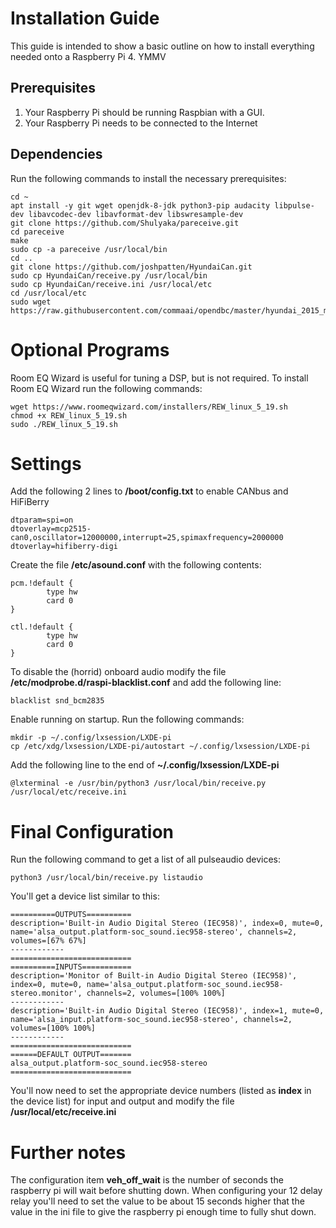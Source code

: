 # Installation Guide
This guide is intended to show a basic outline on how to install everything needed onto a Raspberry Pi 4. YMMV

## Prerequisites
1. Your Raspberry Pi should be running Raspbian with a GUI.
2. Your Raspberry Pi needs to be connected to the Internet

## Dependencies
Run the following commands to install the necessary prerequisites:

    cd ~
    apt install -y git wget openjdk-8-jdk python3-pip audacity libpulse-dev libavcodec-dev libavformat-dev libswresample-dev
    git clone https://github.com/Shulyaka/pareceive.git
    cd pareceive
    make
    sudo cp -a pareceive /usr/local/bin
    cd ..
    git clone https://github.com/joshpatten/HyundaiCan.git
    sudo cp HyundaiCan/receive.py /usr/local/bin
    sudo cp HyundaiCan/receive.ini /usr/local/etc
    cd /usr/local/etc
    sudo wget https://raw.githubusercontent.com/commaai/opendbc/master/hyundai_2015_mcan.dbc

# Optional Programs
Room EQ Wizard is useful for tuning a DSP, but is not required. To install Room EQ Wizard run the following commands:

    wget https://www.roomeqwizard.com/installers/REW_linux_5_19.sh
    chmod +x REW_linux_5_19.sh
    sudo ./REW_linux_5_19.sh

# Settings
Add the following 2 lines to **/boot/config.txt** to enable CANbus and HiFiBerry

    dtparam=spi=on
    dtoverlay=mcp2515-can0,oscillator=12000000,interrupt=25,spimaxfrequency=2000000
    dtoverlay=hifiberry-digi

Create the file **/etc/asound.conf** with the following contents:

    pcm.!default {
            type hw
            card 0
    }
    
    ctl.!default {
            type hw
            card 0
    }

To disable the (horrid) onboard audio modify the file **/etc/modprobe.d/raspi-blacklist.conf** and add the following line:

    blacklist snd_bcm2835

Enable running on startup. Run the following commands:

    mkdir -p ~/.config/lxsession/LXDE-pi
    cp /etc/xdg/lxsession/LXDE-pi/autostart ~/.config/lxsession/LXDE-pi

Add the following line to the end of **~/.config/lxsession/LXDE-pi**

    @lxterminal -e /usr/bin/python3 /usr/local/bin/receive.py /usr/local/etc/receive.ini
    
# Final Configuration
Run the following command to get a list of all pulseaudio devices:

    python3 /usr/local/bin/receive.py listaudio

You'll get a device list similar to this:

    ==========OUTPUTS==========
    description='Built-in Audio Digital Stereo (IEC958)', index=0, mute=0, name='alsa_output.platform-soc_sound.iec958-stereo', channels=2, volumes=[67% 67%]
    ------------
    ===========================
    ==========INPUTS===========
    description='Monitor of Built-in Audio Digital Stereo (IEC958)', index=0, mute=0, name='alsa_output.platform-soc_sound.iec958-stereo.monitor', channels=2, volumes=[100% 100%]
    ------------
    description='Built-in Audio Digital Stereo (IEC958)', index=1, mute=0, name='alsa_input.platform-soc_sound.iec958-stereo', channels=2, volumes=[100% 100%]
    ------------
    ===========================
    ======DEFAULT OUTPUT=======
    alsa_output.platform-soc_sound.iec958-stereo
    ===========================

You'll now need to set the appropriate device numbers (listed as **index** in the device list) for input and output and modify the file **/usr/local/etc/receive.ini**

# Further notes
The configuration item **veh_off_wait** is the number of seconds the raspberry pi will wait before shutting down. When configuring your 12 delay relay you'll need to set the value to be about 15 seconds higher that the value in the ini file to give the raspberry pi enough time to fully shut down.
